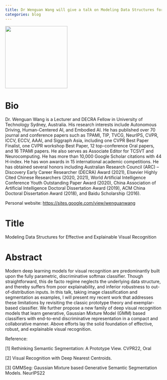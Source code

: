 ```yaml
---
title: Dr Wenguan Wang will give a talk on Modeling Data Structures for Effective and Explainable Visual Recognition
categories: blog
---
```


<img width="200" src="{{site.baseurl}}/images/people/{{page.avatar}}" data-action="zoom">


#	Bio
Dr. Wenguan Wang is a Lecturer and DECRA Fellow in University of Technology Sydney, Australia. His research interests include Autonomous Driving, Human-Centered AI, and Embodied AI. He has published over 70 journal and conference papers such as TPAMI, TIP, TVCG, NeurIPS, CVPR, ICCV, ECCV, AAAI, and Siggraph Asia, including one CVPR Best Paper Finalist, one CVPR workshop Best Paper, 12 top-conference Oral papers, and 16 TPAMI papers. He also serves as Associate Editor for TCSVT and Neurocomputing. He has more than 10,000 Google Scholar citations with 44 H-index. He has won awards in 15 international academic competitions. He has obtained several honors including Australian Research Council (ARC) –Discovery Early Career Researcher (DECRA) Award (2021), Elsevier Highly Cited Chinese Researchers (2020, 2021), World Artificial Intelligence Conference Youth Outstanding Paper Award (2020), China Association of Artificial Intelligence Doctoral Dissertation Award (2019), ACM China Doctoral Dissertation Award (2018), and Baidu Scholarship (2016).

Personal website: https://sites.google.com/view/wenguanwang

#	Title
Modeling Data Structures for Effective and Explainable Visual Recognition

#	Abstract
Modern deep learning models for visual recognition are predominantly built upon the fully parametric, discriminative softmax classifier. Though straightforward, this de facto regime neglects the underlying data structure, and thereby suffers from poor explainability, and inferior robustness to out-of-distribution inputs. In this talk, taking image classification and segmentation as examples, I will present my recent work that addresses these limitations by revisiting the classic prototype theory and exemplar-based classifier. We further propose a new family of deep visual recognition models that learn generative, Gaussian Mixture Model (GMM) based classifiers with end-to-end discriminative representation in a compact and collaborative manner. Above efforts lay the solid foundation of effective, robust, and explainable visual recognition. 


Reference:

[1] Rethinking Semantic Segmentation: A Prototype View. CVPR22, Oral

[2] Visual Recognition with Deep Nearest Centroids. 

[3] GMMSeg: Gaussian Mixture based Generative Semantic Segmentation Models. NeurIPS22
